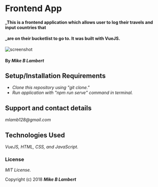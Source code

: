 # Frontend App

#### _This is a frontend application which allows user to log their travels and input countries that 
#### _are on their bucketlist to go to. It was built with VueJS. 

![screenshot](./assets/Screenshot.png)

#### By _**Mike B Lambert**_

## Setup/Installation Requirements

* _Clone this repository using "git clone."_
* _Run application with "npm run serve" command in terminal._

## Support and contact details

_mlamb128@gmail.com_

## Technologies Used

_VueJS, HTML, CSS, and JavaScript._

### License

*MIT License.*

Copyright (c) 2018 **_Mike B Lambert_**
